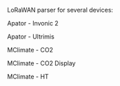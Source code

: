 LoRaWAN parser for several devices:

Apator - Invonic 2

Apator - Ultrimis

MClimate - CO2

MClimate - CO2 Display

MClimate - HT

